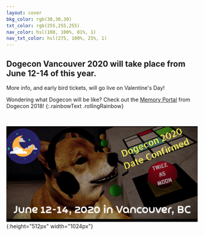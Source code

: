 ```yaml
---
layout: cover
bkg_color: rgb(30,30,30)
txt_color: rgb(255,255,255)
nav_color: hsl(108, 100%, 81%, 1)
nav_txt_color: hsl(275, 100%, 25%, 1)
---
```


## Dogecon Vancouver 2020 will take place from June 12-14 of this year. 

More info, and early bird tickets, will go live on Valentine's Day!

Wondering what Dogecon will be like? Check out the [Memory Portal](http://dogecon.fun/mainpages/memories) from Dogecon 2018!
{:.rainbowText .rollingRainbow}

<br>

![dogecon save the date](/images/dogecon2020date.png){:height="512px" width="1024px"}

<!-- <h1><a style="padding: 10px; border: 1px solid; border-radius: 10px;" href="mainpages/carpelunamconstitution.pdf">Carpe Lunam's Constitution</a></h1> -->

<br>

